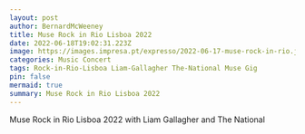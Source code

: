 ```yaml
---
layout: post
author: BernardMcWeeney
title: Muse Rock in Rio Lisboa 2022
date: 2022-06-18T19:02:31.223Z
image: https://images.impresa.pt/expresso/2022-06-17-muse-rock-in-rio.jpg-7febc7f5/original
categories: Music Concert
tags: Rock-in-Rio-Lisboa Liam-Gallagher The-National Muse Gig
pin: false
mermaid: true
summary: Muse Rock in Rio Lisboa 2022
---
```

Muse Rock in Rio Lisboa 2022 with Liam Gallagher and The National